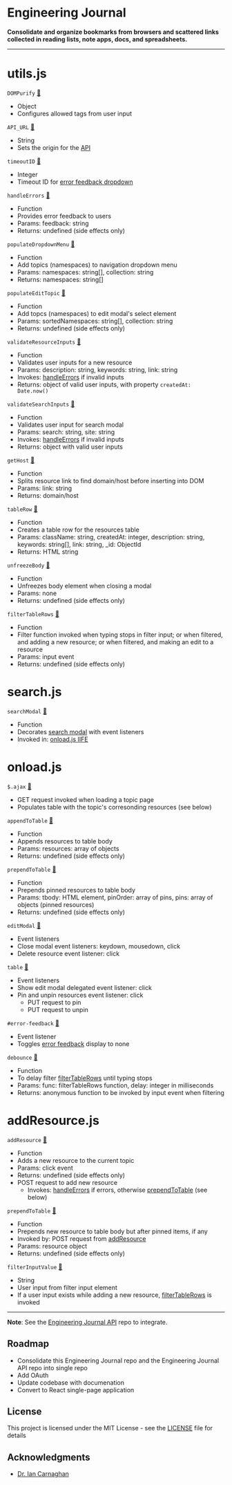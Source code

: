 # Engineering Journal

**Consolidate and organize bookmarks from browsers and scattered links collected in reading lists, note apps, docs, and spreadsheets.**

***

# utils.js

`DOMPurify` [🔗](https://github.com/WarrenMfg/engineering-journal/blob/18aac9fbbeb39851adb7de0f7244c6143f07d48f/client/assets/js/utils.js#L2)
- Object
- Configures allowed tags from user input

`API_URL` [🔗](https://github.com/WarrenMfg/engineering-journal/blob/18aac9fbbeb39851adb7de0f7244c6143f07d48f/client/assets/js/utils.js#L5)
- String
- Sets the origin for the [API](https://github.com/WarrenMfg/engineering-journal-api)

`timeoutID` [🔗](https://github.com/WarrenMfg/engineering-journal/blob/18aac9fbbeb39851adb7de0f7244c6143f07d48f/client/assets/js/utils.js#L8)
- Integer
- Timeout ID for [error feedback dropdown](https://github.com/WarrenMfg/engineering-journal/blob/18aac9fbbeb39851adb7de0f7244c6143f07d48f/client/topic.html#L57)

`handleErrors` [🔗](https://github.com/WarrenMfg/engineering-journal/blob/18aac9fbbeb39851adb7de0f7244c6143f07d48f/client/assets/js/utils.js#L10)
- Function
- Provides error feedback to users
- Params: feedback: string
- Returns: undefined (side effects only)

`populateDropdownMenu` [🔗](https://github.com/WarrenMfg/engineering-journal/blob/18aac9fbbeb39851adb7de0f7244c6143f07d48f/client/assets/js/utils.js#L55)
- Function
- Add topics (namespaces) to navigation dropdown menu
- Params: namespaces: string[], collection: string
- Returns: namespaces: string[]

`populateEditTopic` [🔗](https://github.com/WarrenMfg/engineering-journal/blob/18aac9fbbeb39851adb7de0f7244c6143f07d48f/client/assets/js/utils.js#L97)
- Function
- Add topcs (namespaces) to edit modal's select element
- Params: sortedNamespaces: string[], collection: string
- Returns: undefined (side effects only)

`validateResourceInputs` [🔗](https://github.com/WarrenMfg/engineering-journal/blob/18aac9fbbeb39851adb7de0f7244c6143f07d48f/client/assets/js/utils.js#L114)
- Function
- Validates user inputs for a new resource
- Params: description: string, keywords: string, link: string
- Invokes: [handleErrors](https://github.com/WarrenMfg/engineering-journal/blob/18aac9fbbeb39851adb7de0f7244c6143f07d48f/client/assets/js/utils.js#L10) if invalid inputs
- Returns: object of valid user inputs, with property `createdAt: Date.now()`

`validateSearchInputs` [🔗](https://github.com/WarrenMfg/engineering-journal/blob/18aac9fbbeb39851adb7de0f7244c6143f07d48f/client/assets/js/utils.js#L151)
- Function
- Validates user input for search modal
- Params: search: string, site: string
- Invokes: [handleErrors](https://github.com/WarrenMfg/engineering-journal/blob/18aac9fbbeb39851adb7de0f7244c6143f07d48f/client/assets/js/utils.js#L10) if invalid inputs
- Returns: object with valid user inputs

`getHost` [🔗](https://github.com/WarrenMfg/engineering-journal/blob/18aac9fbbeb39851adb7de0f7244c6143f07d48f/client/assets/js/utils.js#L173)
- Function
- Splits resource link to find domain/host before inserting into DOM
- Params: link: string
- Returns: domain/host

`tableRow` [🔗](https://github.com/WarrenMfg/engineering-journal/blob/18aac9fbbeb39851adb7de0f7244c6143f07d48f/client/assets/js/utils.js#L185)
- Function
- Creates a table row for the resources table
- Params: className: string, createdAt: integer, description: string, keywords: string[], link: string, _id: ObjectId
- Returns: HTML string

`unfreezeBody` [🔗](https://github.com/WarrenMfg/engineering-journal/blob/18aac9fbbeb39851adb7de0f7244c6143f07d48f/client/assets/js/utils.js#L195)
- Function
- Unfreezes body element when closing a modal
- Params: none
- Returns: undefined (side effects only)

`filterTableRows` [🔗](https://github.com/WarrenMfg/engineering-journal/blob/18aac9fbbeb39851adb7de0f7244c6143f07d48f/client/assets/js/utils.js#L214)
- Function
- Filter function invoked when typing stops in filter input; or when filtered, and adding a new resource; or when filtered, and making an edit to a resource
- Params: input event
- Returns: undefined (side effects only)

# search.js

`searchModal` [🔗](https://github.com/WarrenMfg/engineering-journal/blob/784a7214d5eac5e528dc1bc18c8ab4de703e9613/client/assets/js/search.js#L1)
- Function
- Decorates [search modal](https://github.com/WarrenMfg/engineering-journal/blob/784a7214d5eac5e528dc1bc18c8ab4de703e9613/client/topic.html#L142) with event listeners
- Invoked in: [onload.js IIFE](https://github.com/WarrenMfg/engineering-journal/blob/784a7214d5eac5e528dc1bc18c8ab4de703e9613/client/assets/js/onload.js#L90)

# onload.js

`$.ajax` [🔗](https://github.com/WarrenMfg/engineering-journal/blob/9765c3f4bb2fb11af5fe907bfef647d11d31e341/client/assets/js/onload.js#L10)
- GET request invoked when loading a topic page
- Populates table with the topic's corresonding resources (see below)

`appendToTable` [🔗](https://github.com/WarrenMfg/engineering-journal/blob/9765c3f4bb2fb11af5fe907bfef647d11d31e341/client/assets/js/onload.js#L39)
- Function
- Appends resources to table body
- Params: resources: array of objects
- Returns: undefined (side effects only)

`prependToTable` [🔗](https://github.com/WarrenMfg/engineering-journal/blob/9765c3f4bb2fb11af5fe907bfef647d11d31e341/client/assets/js/onload.js#L73)
- Function
- Prepends pinned resources to table body
- Params: tbody: HTML element, pinOrder: array of pins, pins: array of objects (pinned resources)
- Returns: undefined (side effects only)

`editModal` [🔗](https://github.com/WarrenMfg/engineering-journal/blob/9765c3f4bb2fb11af5fe907bfef647d11d31e341/client/assets/js/onload.js#L96)
- Event listeners
- Close modal event listeners: keydown, mousedown, click
- Delete resource event listener: click

`table` [🔗](https://github.com/WarrenMfg/engineering-journal/blob/9765c3f4bb2fb11af5fe907bfef647d11d31e341/client/assets/js/onload.js#L138)
- Event listeners
- Show edit modal delegated event listener: click
- Pin and unpin resources event listener: click
  - PUT request to pin
  - PUT request to unpin

`#error-feedback` [🔗](https://github.com/WarrenMfg/engineering-journal/blob/9765c3f4bb2fb11af5fe907bfef647d11d31e341/client/assets/js/onload.js#L274)
- Event listener
- Toggles [error feedback](https://github.com/WarrenMfg/engineering-journal/blob/9765c3f4bb2fb11af5fe907bfef647d11d31e341/client/topic.html#L57) display to none

`debounce` [🔗](https://github.com/WarrenMfg/engineering-journal/blob/9765c3f4bb2fb11af5fe907bfef647d11d31e341/client/assets/js/onload.js#L285)
- Function
- To delay filter [filterTableRows](https://github.com/WarrenMfg/engineering-journal/blob/9765c3f4bb2fb11af5fe907bfef647d11d31e341/client/assets/js/utils.js#L214) until typing stops
- Params: func: filterTableRows function, delay: integer in milliseconds
- Returns: anonymous function to be invoked by input event when filtering

# addResource.js

`addResource` [🔗](https://github.com/WarrenMfg/engineering-journal/blob/9f8a82d8183e38c19eff33a6903ea88d3199a2d2/client/assets/js/addResource.js#L1)
- Function
- Adds a new resource to the current topic
- Params: click event
- Returns: undefined (side effects only)
- POST request to add new resource
  - Invokes: [handleErrors](https://github.com/WarrenMfg/engineering-journal/blob/9f8a82d8183e38c19eff33a6903ea88d3199a2d2/client/assets/js/utils.js#L10) if errors, otherwise [prependToTable](https://github.com/WarrenMfg/engineering-journal/blob/9f8a82d8183e38c19eff33a6903ea88d3199a2d2/client/assets/js/addResource.js#L62) (see below)

`prependToTable` [🔗](https://github.com/WarrenMfg/engineering-journal/blob/9f8a82d8183e38c19eff33a6903ea88d3199a2d2/client/assets/js/addResource.js#L62)
- Function
- Prepends new resource to table body but after pinned items, if any
- Invoked by: POST request from [addResource](https://github.com/WarrenMfg/engineering-journal/blob/9f8a82d8183e38c19eff33a6903ea88d3199a2d2/client/assets/js/addResource.js#L35)
- Params: resource object
- Returns: undefined (side effects only)

`filterInputValue` [🔗](https://github.com/WarrenMfg/engineering-journal/blob/9f8a82d8183e38c19eff33a6903ea88d3199a2d2/client/assets/js/addResource.js#L99)
- String
- User input from filter input element
- If a user input exists while adding a new resource, [filterTableRows](https://github.com/WarrenMfg/engineering-journal/blob/9f8a82d8183e38c19eff33a6903ea88d3199a2d2/client/assets/js/utils.js#L214) is invoked

***

**Note**: See the [Engineering Journal API](https://github.com/WarrenMfg/engineering-journal-api) repo to integrate.

## Roadmap

- Consolidate this Engineering Journal repo and the Engineering Journal API repo into single repo
- Add OAuth
- Update codebase with documenation
- Convert to React single-page application

## License

This project is licensed under the MIT License - see the [LICENSE](LICENSE) file for details

## Acknowledgments

- [Dr. Ian Carnaghan](https://www.carnaghan.com/)
